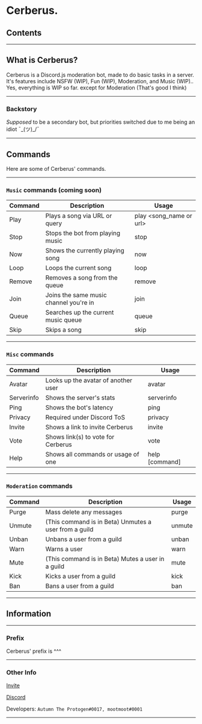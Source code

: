 # Cerberus.

## Contents

--- 
## What is Cerberus?

Cerberus is a Discord.js moderation bot, made to do basic tasks in a server. It's features include NSFW (WIP), Fun (WIP), Moderation, and Music (WIP).. Yes, everything is WIP so far. except for Moderation (That's good I think)

--- 
### Backstory

*Supposed* to be a secondary bot, but priorities switched due to me being an idiot ¯\_(ツ)_/¯

---
## Commands

Here are some of Cerberus' commands.

---

### `Music` commands (coming soon)

|Command |               Description              |         Usage         |
|--------|----------------------------------------|-----------------------|
| Play   | Plays a song via URL or query          |play <song_name or url>|
| Stop   | Stops the bot from playing music       |stop                   |
| Now    | Shows the currently playing song       |now                    |
| Loop	 | Loops the current song                 |loop                   |
| Remove | Removes a song from the queue          |remove <song>          |
| Join	 | Joins the same music channel you're in |join                   |
| Queue	 | Searches up the current music queue    |queue                  |
| Skip   | Skips a song                           |skip                   | 

---

### `Misc` commands

|Command    |                Description               |         Usage         |
|-----------|------------------------------------------|-----------------------|
|Avatar	    | Looks up the avatar of another user      |avatar <user>          |
|Serverinfo | Shows the server's stats                 |serverinfo             |
|Ping	    | Shows the bot's latency                  |ping                   |
|Privacy    | Required under Discord ToS               |privacy                |
|Invite	    | Shows a link to invite Cerberus          |invite                 |
|Vote	    | Shows link(s) to vote for Cerberus       |vote                   |
|Help	    | Shows all commands or usage of one       |help [command]         |

---

### `Moderation` commands

|Command |                   Description                       |         Usage         |
|--------|-----------------------------------------------------|---------------|
|Purge	 |Mass delete any messages                             |purge <amount> |
|Unmute	 |(This command is in Beta) Unmutes a user from a guild|unmute <user>  |
|Unban	 |Unbans a user from a guild                           |unban <user>   |
|Warn	 |Warns a user                                         |warn <user>    |
|Mute	 |(This command is in Beta) Mutes a user in a guild    |mute <user>    |
|Kick	 |Kicks a user from a guild                            |kick <user>    |
|Ban	 |Bans a user from a guild                             |ban <user>     |

---
## Information

---

### Prefix

Cerberus' prefix is ^^^

---

### Other Info

[Invite](https://discord.com/oauth2/authorize?client_id=759218208535609395&permissions=8&scope=bot)

[Discord](https://discord.gg/rWQfeYF)

Developers: `Autumn The Protogen#0017, mootmoot#0001`

---